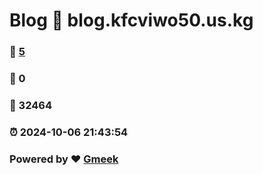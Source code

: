 # Blog :link: blog.kfcviwo50.us.kg 
### :page_facing_up: [5](blog.kfcviwo50.us.kg/tag.html) 
### :speech_balloon: 0 
### :hibiscus: 32464 
### :alarm_clock: 2024-10-06 21:43:54 
### Powered by :heart: [Gmeek](https://github.com/Meekdai/Gmeek)
